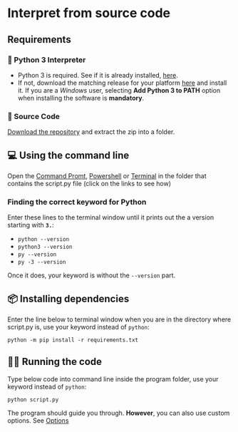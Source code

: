 # Interpret from source code
## Requirements
### 🐍 Python 3 Interpreter
- Python 3 is required. See if it is already installed, [here](#finding-the-correct-keyword-for-python).  
- If not, download the matching release for your platform [here](https://www.python.org/downloads/) and install it. If you are a *Windows* user, selecting **Add Python 3 to PATH** option when installing the software is **mandatory**.   

### 📃 Source Code
[Download the repository](https://github.com/aliparlakci/bulk-downloader-for-reddit/archive/master.zip) and extract the zip into a folder.

## 💻 Using the command line
Open the [Command Promt](https://youtu.be/bgSSJQolR0E?t=18), [Powershell](https://youtu.be/bgSSJQolR0E?t=18) or [Terminal](https://youtu.be/Pz4yHAB3G8w?t=31) in the folder that contains the script.py file (click on the links to see how)

### Finding the correct keyword for Python
Enter these lines to the terminal window until it prints out the a version starting with **`3.`**:
  
- `python --version`
- `python3 --version`
- `py --version`
- `py -3 --version`
  
Once it does, your keyword is without the `--version` part. 

## 📦 Installing dependencies
Enter the line below to terminal window when you are in the directory where script.py is, use your keyword instead of `python`:
```console
python -m pip install -r requirements.txt
```

## 🏃‍♂️ Running the code
Type below code into command line inside the program folder, use your keyword instead of `python`:
```console
python script.py
```
  
The program should guide you through. **However**, you can also use custom options. See [Options](../README.md#⚙-Options)